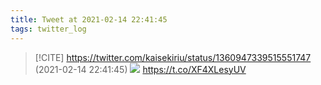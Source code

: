 ```yaml
---
title: Tweet at 2021-02-14 22:41:45
tags: twitter_log
---
```


> [!CITE] https://twitter.com/kaisekiriu/status/1360947339515551747 (2021-02-14 22:41:45)
> ![](https://twitter.com/kaisekiriu/status/1360947339515551747)
> https://t.co/XF4XLesyUV
